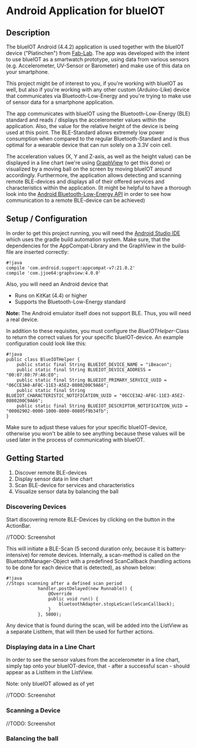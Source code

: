# Android Application for blueIOT #

## Description ##

The blueIOT Android (4.4.2) application is used together with the blueIOT device ("Platinchen") from [Fab-Lab](http://www.fab-lab.eu/blueiot/). The app was developed with the intent to use blueIOT as a smartwatch prototype, using data from various sensors (e.g. Accelerometer, UV-Sensor or Barometer) and make use of this data on your smartphone.

This project might be of interest to you, if you're working with blueIOT as well, but also if you're working with any other custom (Arduino-Like) device that communicates via Bluetooth-Low-Energy and you're trying to make use of sensor data for a smartphone application.

The app communicates with blueIOT using the Bluetooth-Low-Energy (BLE) standard and reads / displays the accelerometer values within the application. Also, the value for the relative height of the device is being used at this point. The BLE-Standard allows extremely low power consumption when compared to the regular Bluetooth-Standard and is thus optimal for a wearable device that can run solely on a 3.3V coin cell.

The acceleration values (X, Y and Z-axis, as well as the height value) can be displayed in a line chart (we're using [GraphView](http://www.android-graphview.org/) to get this done) or visualized by a moving ball on the screen by moving blueIOT around accordingly. Furthermore, the application allows detecting and scanning remote BLE-devices and displays all of their offered services and characteristics within the application. (It might be helpful to have a thorough look into the [Android Bluetooth-Low-Energy API](https://developer.android.com/guide/topics/connectivity/bluetooth-le.html) in order to see how communication to a remote BLE-device can be achieved)

## Setup / Configuration ##

In order to get this project running, you will need the [Android Studio IDE](http://developer.android.com/sdk/index.html) which uses the gradle build automation system. Make sure, that the dependencies for the AppCompat-Library and the GraphView in the build-file are inserted correctly:

```
#!java
compile 'com.android.support:appcompat-v7:21.0.2'
compile 'com.jjoe64:graphview:4.0.0'
```

Also, you will need an Android device that

* Runs on KitKat (4.4) or higher
* Supports the Bluetooth-Low-Energy standard

**Note:** The Android emulator itself does not support BLE. Thus, you will need a real device.

In addition to these requisites, you must configure the *BlueIOTHelper*-Class to return the correct values for your specific blueIOT-device. An example configuration could look like this:


```
#!java
public class BlueIOTHelper {
    public static final String BLUEIOT_DEVICE_NAME = "iBeacon";
    public static final String BLUEIOT_DEVICE_ADDRESS = "00:07:80:7F:A6:E0";
    public static final String BLUEIOT_PRIMARY_SERVICE_UUID = "06CCE3A0-AF8C-11E3-A5E2-0800200C9A66";
    public static final String BLUEIOT_CHARACTERISTIC_NOTIFICATION_UUID = "06CCE3A2-AF8C-11E3-A5E2-0800200C9A66";
    public static final String BLUEIOT_DESCRIPTOR_NOTIFICATION_UUID = "00002902-0000-1000-8000-00805f9b34fb";
}
```

Make sure to adjust these values for your specific blueIOT-device, otherwise you won't be able to see anything because these values will be used later in the process of communicating with blueIOT.

## Getting Started ##

1. Discover remote BLE-devices
2. Display sensor data in line chart
3. Scan BLE-device for services and characteristics
4. Visualize sensor data by balancing the ball

### Discovering Devices ###

Start discovering remote BLE-Devices by clicking on the button in the ActionBar.

//TODO: Screenshot

This will initiate a BLE-Scan (5 second duration only, because it is battery-intensive) for remote devices. Internally, a scan-method is called on the BluetoothManager-Object with a predefined ScanCallback (handling actions to be done for each device that is detected), as shown below:

```
#!java
//Stops scanning after a defined scan period
            handler.postDelayed(new Runnable() {
                @Override
                public void run() {
                    bluetoothAdapter.stopLeScan(leScanCallback);
                }
            }, 5000);
```


Any device that is found during the scan, will be added into the ListView as a separate ListItem, that will then be used for further actions.

### Displaying data in a Line Chart ###

In order to see the sensor values from the accelerometer in a line chart, simply tap onto your blueIOT-device, that - after a successful scan - should appear as a ListItem in the ListView.

Note: only blueIOT allowed as of yet

//TODO: Screenshot

### Scanning a Device ###

//TODO: Screenshot

### Balancing the ball ###